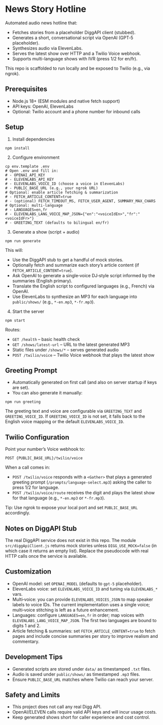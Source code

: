 # News Story Hotline

Automated audio news hotline that:

- Fetches stories from a placeholder DiggAPI client (stubbed).
- Generates a short, conversational script via OpenAI (GPT‑5 placeholder).
- Synthesizes audio via ElevenLabs.
- Serves the latest show over HTTP and a Twilio Voice webhook.
 - Supports multi-language shows with IVR (press 1/2 for en/fr).

This repo is scaffolded to run locally and be exposed to Twilio (e.g., via ngrok).

## Prerequisites

- Node.js 18+ (ESM modules and native fetch support)
- API keys: OpenAI, ElevenLabs
- Optional: Twilio account and a phone number for inbound calls

## Setup

1) Install dependencies

```
npm install
```

2) Configure environment

```
cp env.template .env
# Open .env and fill in:
# - OPENAI_API_KEY
# - ELEVENLABS_API_KEY
# - ELEVENLABS_VOICE_ID (choose a voice in ElevenLabs)
# - PUBLIC_BASE_URL (e.g., your ngrok URL)
# Optional: enable article fetching & summarization
# - FETCH_ARTICLE_CONTENT=true
# - (optional) FETCH_TIMEOUT_MS, FETCH_USER_AGENT, SUMMARY_MAX_CHARS
# Optional: multi-language
# - LANGUAGES=en,fr
# - ELEVENLABS_LANG_VOICE_MAP_JSON={"en":"<voiceIdEn>","fr":"<voiceIdFr>"}
# - GREETING_TEXT (defaults to bilingual en/fr)
```

3) Generate a show (script + audio)

```
npm run generate
```

This will:

- Use the DiggAPI stub to get a handful of mock stories.
- Optionally fetch and summarize each story’s article content (if `FETCH_ARTICLE_CONTENT=true`).
- Ask OpenAI to generate a single‑voice DJ‑style script informed by the summaries (English primary).
- Translate the English script to configured languages (e.g., French) via OpenAI.
- Use ElevenLabs to synthesize an MP3 for each language into `public/shows/` (e.g., `*-en.mp3`, `*-fr.mp3`).

4) Start the server

```
npm start
```

Routes:

- `GET /health` – basic health check
- `GET /shows/latest-url` – URL to the latest generated MP3
- Static files under `/shows/*` – serves generated audio
- `POST /twilio/voice` – Twilio Voice webhook that plays the latest show

## Greeting Prompt

- Automatically generated on first call (and also on server startup if keys are set).
- You can also generate it manually:

```
npm run greeting
```

The greeting text and voice are configurable via `GREETING_TEXT` and `GREETING_VOICE_ID`. If `GREETING_VOICE_ID` is not set, it falls back to the English voice mapping or the default `ELEVENLABS_VOICE_ID`.

## Twilio Configuration

Point your number’s Voice webhook to:

```
POST {PUBLIC_BASE_URL}/twilio/voice
```

When a call comes in:

- `POST /twilio/voice` responds with a `<Gather>` that plays a generated greeting prompt (`/prompts/language-select.mp3`) asking the caller to press 1/2 for language.
- `POST /twilio/voice/route` receives the digit and plays the latest show for that language (e.g., `*-en.mp3` or `*-fr.mp3`).

Tip: Use ngrok to expose your local port and set `PUBLIC_BASE_URL` accordingly.

## Notes on DiggAPI Stub

The real DiggAPI service does not exist in this repo. The module `src/diggApiClient.js` returns mock stories unless `DIGG_USE_MOCK=false` (in which case it returns an empty list). Replace the pseudocode with real HTTP calls once the service is available.

## Customization

- OpenAI model: set `OPENAI_MODEL` (defaults to `gpt-5` placeholder).
- ElevenLabs voice: set `ELEVENLABS_VOICE_ID` and tuning via `ELEVENLABS_*` vars.
- Multi‑voice: you can provide `ELEVENLABS_VOICES_JSON` to map speaker labels to voice IDs. The current implementation uses a single voice; multi‑voice stitching is left as a future enhancement.
- Languages: configure `LANGUAGES=en,fr` in order; map voices with `ELEVENLABS_LANG_VOICE_MAP_JSON`. The first two languages are bound to digits 1 and 2.
- Article fetching & summaries: set `FETCH_ARTICLE_CONTENT=true` to fetch pages and include concise summaries per story to improve realism and commentary.

## Development Tips

- Generated scripts are stored under `data/` as timestamped `.txt` files.
- Audio is saved under `public/shows/` as timestamped `.mp3` files.
- Ensure `PUBLIC_BASE_URL` matches where Twilio can reach your server.

## Safety and Limits

- This project does not call any real Digg API.
- OpenAI/ELEVEN calls require valid API keys and will incur usage costs.
- Keep generated shows short for caller experience and cost control.
